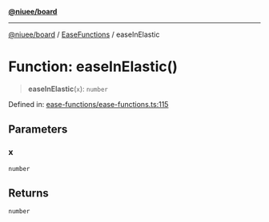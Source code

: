 [**@niuee/board**](../../../README.md)

***

[@niuee/board](../../../globals.md) / [EaseFunctions](../README.md) / easeInElastic

# Function: easeInElastic()

> **easeInElastic**(`x`): `number`

Defined in: [ease-functions/ease-functions.ts:115](https://github.com/niuee/board/blob/d74620e4e63da3004adfc7105b7f1136fce9577c/src/ease-functions/ease-functions.ts#L115)

## Parameters

### x

`number`

## Returns

`number`
